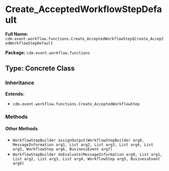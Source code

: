 # Create_AcceptedWorkflowStepDefault

**Full Name:** `cdm.event.workflow.functions.Create_AcceptedWorkflowStep$Create_AcceptedWorkflowStepDefault`

**Package:** `cdm.event.workflow.functions`

## Type: Concrete Class

### Inheritance

**Extends:**
- `cdm.event.workflow.functions.Create_AcceptedWorkflowStep`

### Methods

#### Other Methods

- `WorkflowStepBuilder assignOutput(WorkflowStepBuilder arg0, MessageInformation arg1, List arg2, List arg3, List arg4, List arg5, WorkflowStep arg6, BusinessEvent arg7)`
- `WorkflowStepBuilder doEvaluate(MessageInformation arg0, List arg1, List arg2, List arg3, List arg4, WorkflowStep arg5, BusinessEvent arg6)`

